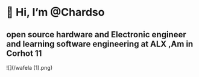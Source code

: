  # 👋 Hi, I’m @Chardso 
 
 ## open source hardware and Electronic engineer and learning software engineering at ALX ,Am in Corhot 11


![](/wafela (1).png)





















​



​
